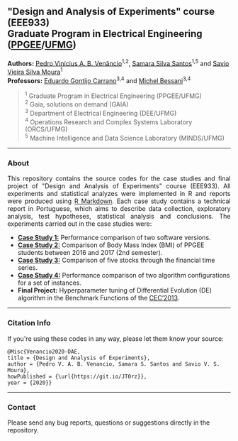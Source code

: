 ## "Design and Analysis of Experiments" course (EEE933)<br /> Graduate Program in Electrical Engineering ([PPGEE](https://www.ppgee.ufmg.br/indexi.php)/[UFMG](https://ufmg.br/international-visitors))

**Authors:** [Pedro Vinícius A. B. Venâncio](https://www.linkedin.com/in/pedbrgs/)<sup>1,2</sup>, [Samara Silva Santos](https://minds.eng.ufmg.br/team/68/Samara_Silva_Santos)<sup>1,5</sup> and [Savio Vieira Silva Moura](https://www.escavador.com/sobre/378469398/savio-vieira-silva-moura)<sup>1</sup> <br />
**Professors:** [Eduardo Gontijo Carrano](https://scholar.google.com.br/citations?user=X6QB-BgAAAAJ&hl=pt-BR)<sup>3,4</sup> and [Michel Bessani](https://scholar.google.com.br/citations?user=btaJnpEAAAAJ&hl=pt-BR)<sup>3,4</sup> <br />
> <sup>1</sup> Graduate Program in Electrical Engineering (PPGEE/UFMG)<br />
> <sup>2</sup> Gaia, solutions on demand (GAIA)<br />
> <sup>3</sup> Department of Electrical Engineering (DEE/UFMG)<br />
> <sup>4</sup> Operations Research and Complex Systems Laboratory (ORCS/UFMG)<br />
> <sup>5</sup> Machine Intelligence and Data Science Laboratory (MINDS/UFMG)

***

### About
<p align="justify">
This repository contains the source codes for the case studies and final project of "Design and Analysis of Experiments" course (EEE933). All experiments and statistical analyzes were implemented in R and reports were produced using <a href="http://rmarkdown.rstudio.com">R Markdown</a>. Each case study contains a technical report in Portuguese, which aims to describe data collection, exploratory analysis, test hypotheses, statistical analysis and conclusions. The experiments carried out in the case studies were:
</p>

* **[Case Study 1:](https://github.com/pedbrgs/Design-and-Analysis-of-Experiments/blob/master/Case%20Study%201/report.pdf)** Performance comparison of two software versions.
* **[Case Study 2:](https://github.com/pedbrgs/Design-and-Analysis-of-Experiments/blob/master/Case%20Study%202/report.pdf)** Comparison of Body Mass Index (BMI) of PPGEE students between 2016 and 2017 (2nd semester).
* **[Case Study 3:](https://github.com/pedbrgs/Design-and-Analysis-of-Experiments/blob/master/Case%20Study%203/report.pdf)** Comparison of five stocks through the financial time series.
* **[Case Study 4:](https://github.com/pedbrgs/Design-and-Analysis-of-Experiments/blob/master/Case%20Study%204/report.pdf)** Performance comparison of two algorithm configurations for a set of instances.
* **Final Project:** Hyperparameter tuning of Differential Evolution (DE) algorithm in the Benchmark Functions of the [CEC’2013](http://www.tflsgo.org/assets/cec2018/cec2013-lsgo-benchmark-tech-report.pdf).

*** 

### Citation Info

If you're using these codes in any way, please let them know your source:

```
@Misc{Venancio2020-DAE,
title = {Design and Analysis of Experiments},
author = {Pedro V. A. B. Venancio, Samara S. Santos and Savio V. S. Moura},
howPublished = {\url{https://git.io/JT0rz}},
year = {2020}}
```

***

### Contact
Please send any bug reports, questions or suggestions directly in the repository.



